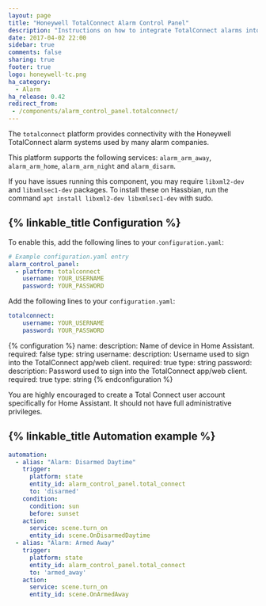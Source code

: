 ```yaml
---
layout: page
title: "Honeywell TotalConnect Alarm Control Panel"
description: "Instructions on how to integrate TotalConnect alarms into Home Assistant."
date: 2017-04-02 22:00
sidebar: true
comments: false
sharing: true
footer: true
logo: honeywell-tc.png
ha_category:
  - Alarm
ha_release: 0.42
redirect_from:
 - /components/alarm_control_panel.totalconnect/
---
```


The `totalconnect` platform provides connectivity with the Honeywell TotalConnect alarm systems used by many alarm companies.

This platform supports the following services: `alarm_arm_away`, `alarm_arm_home`, `alarm_arm_night` and `alarm_disarm`.

If you have issues running this component, you may require `libxml2-dev` and `libxmlsec1-dev` packages. To install these on Hassbian, run the command `apt install libxml2-dev libxmlsec1-dev` with sudo.

## {% linkable_title Configuration %}

To enable this, add the following lines to your `configuration.yaml`:

```yaml
# Example configuration.yaml entry
alarm_control_panel:
  - platform: totalconnect
    username: YOUR_USERNAME
    password: YOUR_PASSWORD
```

Add the following lines to your `configuration.yaml`:

```yaml
totalconnect:
    username: YOUR_USERNAME
    password: YOUR_PASSWORD
```

{% configuration %}
name:
  description: Name of device in Home Assistant.
  required: false
  type: string
username:
  description: Username used to sign into the TotalConnect app/web client.
  required: true
  type: string
password:
  description: Password used to sign into the TotalConnect app/web client.
  required: true
  type: string
{% endconfiguration %}

You are highly encouraged to create a Total Connect user account specifically for Home Assistant. It should not have full administrative privileges.

## {% linkable_title Automation example %}

```yaml
automation:
  - alias: "Alarm: Disarmed Daytime"
    trigger:
      platform: state
      entity_id: alarm_control_panel.total_connect
      to: 'disarmed'
    condition:
      condition: sun
      before: sunset
    action:
      service: scene.turn_on
      entity_id: scene.OnDisarmedDaytime
  - alias: "Alarm: Armed Away"
    trigger:
      platform: state
      entity_id: alarm_control_panel.total_connect
      to: 'armed_away'
    action:
      service: scene.turn_on
      entity_id: scene.OnArmedAway
```
